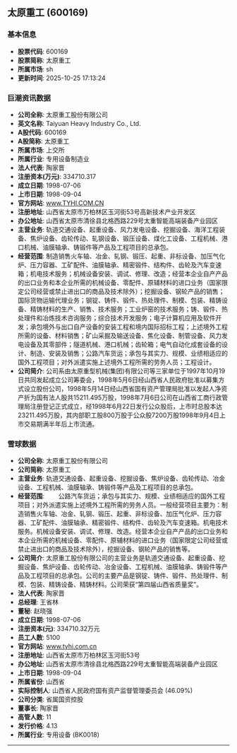 ## 太原重工 (600169)

### 基本信息

- **股票代码**: 600169
- **股票简称**: 太原重工
- **所属市场**: sh
- **更新时间**: 2025-10-25 17:13:24

### 巨潮资讯数据

- **公司全称**: 太原重工股份有限公司
- **英文名称**: Taiyuan Heavy Industry Co., Ltd.
- **A股代码**: 600169
- **A股简称**: 太原重工
- **所属市场**: 上交所
- **所属行业**: 专用设备制造业
- **法人代表**: 陶家晋
- **注册资本(万元)**: 334710.317
- **成立日期**: 1998-07-06
- **上市日期**: 1998-09-04
- **官方网站**: www.TYHI.COM.CN
- **注册地址**: 山西省太原市万柏林区玉河街53号高新技术产业开发区
- **办公地址**: 山西省太原市清徐县北格西路229号太重智能高端装备产业园区
- **主营业务**: 轨道交通设备、起重设备、风力发电设备、挖掘设备、海洋工程装备、焦炉设备、齿轮传动、轧钢设备、锻压设备、煤化工设备、工程机械、港口机械、油膜轴承、铸锻件等产品及工程项目的总承包。
- **经营范围**: 制造销售火车轴、冶金、轧钢、锻压、起重、非标设备、加压气化炉、压力容器、工矿配件、油膜轴承、精密锻件、结构件、齿轮及汽车变速箱；机电技术服务；机械设备安装、调试、修理、改造；经营本企业自产产品的出口业务和本企业所需的机械设备、零配件、原辅材料的进口业务（国家限定公司经营或禁止进出口的商品及技术除外）；挖掘设备、钢轮产品的销售；国际货物运输代理业务；钢锭、铸件、锻件、热处理件、制模、包装、精铸设备、精铸材料的生产、销售、技术服务；工业炉窑的技术服务；铸、锻件、热处理件和冶炼技术咨询服务；综合技术开发服务；电子计算机应用及软件开发；承包境外与出口自产设备的安装工程和境内国际招标工程；上述境外工程所需的设备、材料销售；矿山采掘及输送设备、焦化设备、制管设备、风力发电设备及其零部件；隧道机械、港口机械；齿轮箱；电气自动化成套设备的设计、制造、安装及销售；公路汽车货运；承包与其实力、规模、业绩相适应的国外工程项目；对外派遣实施上述境外工程所需的劳务人员；工程设计。
- **公司简介**: 公司系由太原重型机械(集团)有限公司等三家单位于1997年10月19日共同发起成立公司筹委会，1998年5月6日经山西省人民政府批准以募集方式设立股份公司，1998年5月14日经山西省国有资产管理局批准以发起人净资产折为国有法人股共15211.495万股，1998年7月6日公司在山西省工商行政管理局注册登记正式成立，经1998年6月22日发行公众股后，上市时总股本达23211.495万股，其内部职工股800万股于公众股7200万股1998年9月4日上市交易期满半年后上市流通。

### 雪球数据

- **公司全称**: 太原重工股份有限公司
- **公司简称**: 太原重工
- **主营业务**: 轨道交通设备、起重设备、挖掘设备、焦炉设备、齿轮传动、冶金设备、工程机械、油膜轴承、铸锻件等产品及工程项目的总承包。
- **经营范围**: 　　公路汽车货运；承包与其实力、规模、业绩相适应的国外工程项目；对外派遣实施上述境外工程所需的劳务人员。一般经营项目主要为：制造销售火车轴、冶金、轧钢、锻压、起重、非标设备、加压气化炉、压力容器、工矿配件、油膜轴承、精密锻件、结构件、齿轮及汽车变速箱。机电技术服务。机械设备安装、调试、修理、改造。经营本企业自产产品的出口业务和本企业所需的机械设备、零配件、原辅材料的进口业务（国家限定公司经营或禁止进出口的商品及技术除外），挖掘设备、钢轮产品的销售等。
- **公司简介**: 太原重工股份有限公司的主营业务是轨道交通设备、起重设备、挖掘设备、焦炉设备、齿轮传动、冶金设备、工程机械、油膜轴承、铸锻件等产品及工程项目的总承包。公司的主要产品是钢锭、铸件、锻件、热处理件、制模、包装、精铸设备、精铸材料。公司荣获“第四届山西省质量奖”。
- **法人代表**: 陶家晋
- **总经理**: 王省林
- **董秘**: 赵晓强
- **成立日期**: 1998-07-06
- **注册资本(元)**: 334710.32万元
- **员工人数**: 5100
- **官方网站**: www.tyhi.com.cn
- **注册地址**: 山西省太原市万柏林区玉河街53号
- **办公地址**: 山西省太原市清徐县北格西路229号太重智能高端装备产业园区
- **上市日期**: 1998-09-04
- **所属省份**: 山西省
- **实际控制人**: 山西省人民政府国有资产监督管理委员会 (46.09%)
- **公司分类**: 省属国资控股
- **董事长**: 陶家晋
- **高管人数**: 11
- **发行价格**: 4.13
- **所属行业**: 专用设备 (BK0018)

---